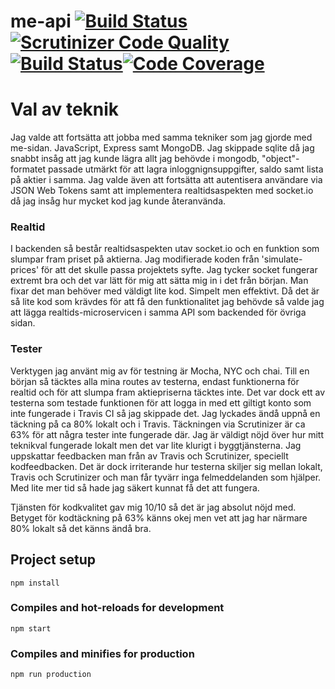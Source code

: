 # me-api [![Build Status](https://travis-ci.com/gurrabergh/jsramverk-tradingapi.svg?branch=main)](https://travis-ci.com/gurrabergh/jsramverk-tradingapi)[![Scrutinizer Code Quality](https://scrutinizer-ci.com/g/gurrabergh/jsramverk-tradingapi/badges/quality-score.png?b=main)](https://scrutinizer-ci.com/g/gurrabergh/jsramverk-tradingapi/?branch=main)[![Build Status](https://scrutinizer-ci.com/g/gurrabergh/jsramverk-tradingapi/badges/build.png?b=main)](https://scrutinizer-ci.com/g/gurrabergh/jsramverk-tradingapi/build-status/main)[![Code Coverage](https://scrutinizer-ci.com/g/gurrabergh/jsramverk-tradingapi/badges/coverage.png?b=main)](https://scrutinizer-ci.com/g/gurrabergh/jsramverk-tradingapi/?branch=main)

# Val av teknik

Jag valde att fortsätta att jobba med samma tekniker som jag gjorde med me-sidan. JavaScript, Express samt MongoDB. Jag skippade sqlite då jag snabbt insåg att jag kunde lägra allt jag behövde i mongodb, "object"-formatet passade utmärkt för att lagra inloggnignsuppgifter, saldo samt lista på aktier i samma. Jag valde även att fortsätta att autentisera användare via JSON Web Tokens samt att implementera realtidsaspekten med socket.io då jag insåg hur mycket kod jag kunde återanvända. 

### Realtid

I backenden så består realtidsaspekten utav socket.io och en funktion som slumpar fram priset på aktierna. Jag modifierade koden från 'simulate-prices' för att det skulle passa projektets syfte.
Jag tycker socket fungerar extremt bra och det var lätt för mig att sätta mig in i det från början. Man fixar det man behöver med väldigt lite kod. Simpelt men effektivt. Då det är så lite kod som krävdes för att få den funktionalitet jag behövde så valde jag att lägga realtids-microservicen i samma API som backended för övriga sidan.

### Tester

Verktygen jag använt mig av för testning är Mocha, NYC och chai. Till en början så täcktes alla mina routes av testerna, endast funktionerna för realtid och för att slumpa fram aktiepriserna täcktes inte. Det var dock ett av testerna som testade funktionen för att logga in med ett giltigt konto som inte fungerade i Travis CI så jag skippade det. Jag lyckades ändå uppnå en täckning på ca 80% lokalt och i Travis. Täckningen via Scrutinizer är ca 63% för att några tester inte fungerade där. Jag är väldigt nöjd över hur mitt teknikval fungerade lokalt men det var lite klurigt i byggtjänsterna. Jag uppskattar feedbacken man från av Travis och Scrutinizer, speciellt kodfeedbacken. Det är dock irriterande hur testerna skiljer sig mellan lokalt, Travis och Scrutinizer och man får tyvärr inga felmeddelanden som hjälper. Med lite mer tid så hade jag säkert kunnat få det att fungera. 

Tjänsten för kodkvalitet gav mig 10/10 så det är jag absolut nöjd med. Betyget för kodtäckning på 63% känns okej men vet att jag har närmare 80% lokalt så det känns ändå bra.

## Project setup
```
npm install
```

### Compiles and hot-reloads for development
```
npm start
```

### Compiles and minifies for production
```
npm run production
```
